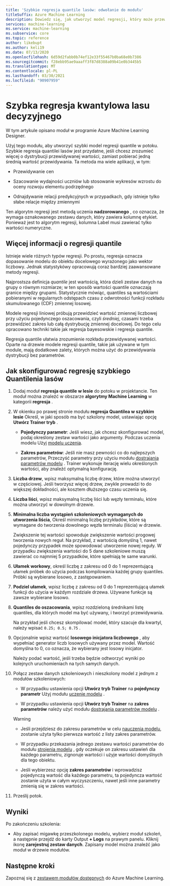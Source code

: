 ```yaml
---
title: 'Szybkie regresja quantile lasów: odwołanie do modułu'
titleSuffix: Azure Machine Learning
description: Dowiedz się, jak utworzyć model regresji, który może przewidywać wartości dla określonej liczby quantiles przy użyciu modułu regresji quantile w szybkim lesie.
services: machine-learning
ms.service: machine-learning
ms.subservice: core
ms.topic: reference
author: likebupt
ms.author: keli19
ms.date: 07/13/2020
ms.openlocfilehash: 6d59d2fabb0b74ef12e33f55467b0ba68e0b7386
ms.sourcegitcommit: f28ebb95ae9aaaff3f87d8388a09b41e0b3445b5
ms.translationtype: MT
ms.contentlocale: pl-PL
ms.lasthandoff: 03/30/2021
ms.locfileid: "90907959"
---
```

# <a name="fast-forest-quantile-regression"></a>Szybka regresja kwantylowa lasu decyzyjnego

W tym artykule opisano moduł w programie Azure Machine Learning Designer.

Użyj tego modułu, aby utworzyć szybki model regresji quantile w potoku. Szybkie regresja quantilei lasów jest przydatne, jeśli chcesz zrozumieć więcej o dystrybucji przewidywanej wartości, zamiast pobierać jedną średnią wartość przewidywania. Ta metoda ma wiele aplikacji, w tym:  
  
- Przewidywanie cen  
  
- Szacowanie wydajności uczniów lub stosowanie wykresów wzrostu do oceny rozwoju elementu podrzędnego  
  
- Odnajdywanie relacji predykcyjnych w przypadkach, gdy istnieje tylko słabe relacje między zmiennymi  
  
Ten algorytm regresji jest metodą uczenia **nadzorowanego** , co oznacza, że wymaga oznakowanego zestawu danych, który zawiera kolumnę etykiet. Ponieważ jest to algorytm regresji, kolumna Label musi zawierać tylko wartości numeryczne.

## <a name="more-about-quantile-regression"></a>Więcej informacji o regresji quantile

Istnieje wiele różnych typów regresji. Po prostu, regresja oznacza dopasowanie modelu do obiektu docelowego wyrażonego jako wektor liczbowy. Jednak statystykówy opracowują coraz bardziej zaawansowane metody regresji.

Najprostsza definicja *quantile* jest wartością, która dzieli zestaw danych na grupy o równym rozmiarze; w ten sposób wartości quantile oznaczają granice między grupami. Statystycznie mówiąc, quantiles są wartościami pobieranymi w regularnych odstępach czasu z odwrotności funkcji rozkładu skumulowanego (CDF) zmiennej losowej.

Modele regresji liniowej próbują przewidzieć wartość zmiennej liczbowej przy użyciu pojedynczego oszacowania, czyli *średniej*, czasami trzeba przewidzieć zakres lub całą dystrybucję zmiennej docelowej. Do tego celu opracowano techniki takie jak regresja bayesowskie i regresja quantile.

Regresja quantile ułatwia zrozumienie rozkładu przewidywanej wartości. Oparte na drzewie modele regresji quantile, takie jak używane w tym module, mają dodatkowe zalety, których można użyć do przewidywania dystrybucji bez parametrów.

  
## <a name="how-to-configure-fast-forest-quantile-regression"></a>Jak skonfigurować regresję szybkiego Quantilenia lasów

1. Dodaj moduł **regresja quantile w lesie** do potoku w projektancie. Ten moduł można znaleźć w obszarze **algorytmy Machine Learning** w kategorii **regresja** .

2. W okienku po prawej stronie modułu **regresja Quantilea w szybkim lesie** Określ, w jaki sposób ma być szkolony model, ustawiając opcję **Utwórz Trainer tryb** .  
  
    - **Pojedynczy parametr**: Jeśli wiesz, jak chcesz skonfigurować model, podaj określony zestaw wartości jako argumenty. Podczas uczenia modelu Użyj [modelu uczenia](train-model.md).
  
    - **Zakres parametrów**: Jeśli nie masz pewności co do najlepszych parametrów, Przeczyść parametry przy użyciu modułu [dostrajania parametrów modelu](tune-model-hyperparameters.md) . Trainer wykonuje iterację wielu określonych wartości, aby znaleźć optymalną konfigurację.

3. **Liczba drzew**, wpisz maksymalną liczbę drzew, które można utworzyć w częściowej. Jeśli tworzysz więcej drzew, zwykle prowadzi to do większej dokładności, ale kosztem dłuższego czasu uczenia się.  

4. **Liczba liści**, wpisz maksymalną liczbę liści lub węzły terminalu, które można utworzyć w dowolnym drzewie.  

5. **Minimalna liczba wystąpień szkoleniowych wymaganych do utworzenia liścia**, Określ minimalną liczbę przykładów, które są wymagane do tworzenia dowolnego węzła terminalu (liścia) w drzewie.  
  
     Zwiększenie tej wartości spowoduje zwiększenie wartości progowej tworzenia nowych reguł. Na przykład, z wartością domyślną 1, nawet pojedynczy przypadek może spowodować utworzenie nowej reguły. W przypadku zwiększenia wartości do 5 dane szkoleniowe muszą zawierać co najmniej 5 przypadków, które spełniają te same warunki.

6. **Ułamek workowy**, określ liczbę z zakresu od 0 do 1 reprezentującą ułamek próbek do użycia podczas kompilowania każdej grupy quantiles. Próbki są wybierane losowo, z zastępowaniem.

7. **Podziel ułamek**, wpisz liczbę z zakresu od 0 do 1 reprezentującą ułamek funkcji do użycia w każdym rozdziale drzewa. Używane funkcje są zawsze wybierane losowo.

8. **Quantiles do oszacowania**, wpisz rozdzieloną średnikami listę quantiles, dla których model ma być używany, i tworzyć przewidywania.
  
     Na przykład jeśli chcesz skompilować model, który szacuje dla kwartyl, należy wpisać `0.25; 0.5; 0.75` .  

9. Opcjonalnie wpisz wartość **losowego inicjatora liczbowego** , aby wypełniać generator liczb losowych używany przez model.  Wartość domyślna to 0, co oznacza, że wybierany jest losowy inicjator.
  
     Należy podać wartość, jeśli trzeba będzie odtworzyć wyniki po kolejnych uruchomieniach na tych samych danych.  

10. Połącz zestaw danych szkoleniowych i nieszkolony model z jednym z modułów szkoleniowych: 

    - W przypadku ustawienia opcji **Utwórz tryb Trainer** na **pojedynczy parametr** Użyj modułu [uczenie modelu](train-model.md) .

    - W przypadku ustawienia opcji **Utwórz tryb Trainer** na **zakres parametrów** należy użyć modułu [dostrajania parametrów modelu](tune-model-hyperparameters.md) .

    > [!WARNING]
    > 
    > - Jeśli przejdziesz do zakresu parametrów w celu [nauczenia modelu](train-model.md), zostanie użyta tylko pierwsza wartość z listy zakres parametrów.
    > 
    > - W przypadku przekazania jednego zestawu wartości parametrów do modułu [strojenia modelu](tune-model-hyperparameters.md) , gdy oczekuje on zakresu ustawień dla każdego parametru, zignoruje wartości i użyje wartości domyślnych dla tego obiektu.
    > 
    > - Jeśli wybierzesz opcję **zakres parametrów** i wprowadzisz pojedynczą wartość dla każdego parametru, ta pojedyncza wartość zostanie użyta w całym wyczyszczeniu, nawet jeśli inne parametry zmienią się w zakres wartości.

11. Prześlij potok.

## <a name="results"></a>Wyniki

Po zakończeniu szkolenia:

+ Aby zapisać migawkę przeszkolonego modelu, wybierz moduł szkoleń, a następnie przejdź do karty Output **+ Logs** na prawym panelu. Kliknij ikonę **zarejestruj zestaw danych**.  Zapisany model można znaleźć jako moduł w drzewie modułów.

## <a name="next-steps"></a>Następne kroki

Zapoznaj się z [zestawem modułów dostępnych](module-reference.md) do Azure Machine Learning.
